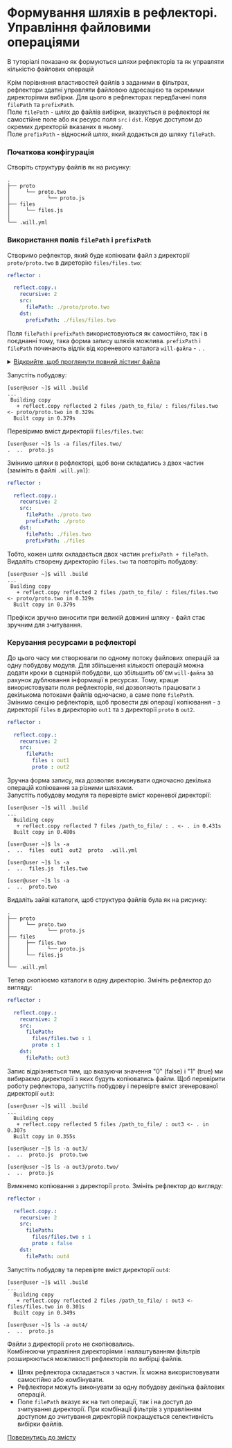 # Формування шляхів в рефлекторі. Управління файловими операціями

В туторіалі показано як формуються шляхи рефлекторів та як управляти кількістю файлових операцій

Крім порівняння властивостей файлів з заданими в фільтрах, рефлектори здатні управляти файловою адресацією та окремими директоріями вибірки. Для цього в рефлекторах передбачені поля `filePath` та `prefixPath`.  
Поле `filePath` - шлях до файлів вибірки, вказується в рефлекторі як самостійне поле або як ресурс поля `src` i `dst`. Керує доступом до окремих директорій вказаних в ньому.   
Поле `prefixPath` - відносний шлях, який додається до шляху `filePath`.  

### Початкова конфігурація  
Створіть структуру файлів як на рисунку:

```
.
├── proto
│     └── proto.two
│            └── proto.js
├── files
│     └── files.js
│
└── .will.yml       

```

### Використання полів `filePath` i `prefixPath`  
Cтворимо рефлектор, який буде копіювати файл з директорії `proto/proto.two` в диреторію `files/files.two`:  

```yaml
reflector :

  reflect.copy.:
    recursive: 2
    src:
      filePath: ./proto/proto.two
    dst:
      prefixPath: ./files/files.two

```

Поля `filePath` i `prefixPath` використовуються як самостійно, так і в поєднанні тому, така форма запису шляхів можлива. `prefixPath` i `filePath` починають відлік від кореневого каталога `will-файла` - `.` . 
<details>
  <summary><u>Відкрийте, щоб проглянути повний лістинг файла</u></summary>

```yaml

about :
  name : reflectorPaths
  description : "To use reflector path constructor"
  version : 0.0.1

reflector :

  reflect.copy.:
    recursive: 2
    src:
      filePath: ./proto/proto.two
    dst:
      prefixPath: ./files/files.two

step :

  reflect.copy :
    inherit : predefined.reflect
    reflector : reflect.*

build :

  copy :
    criterion : 
      default : 1
    steps :
      - reflect.*

```

</details>

Запустіть побудову: 

```
[user@user ~]$ will .build
...
 Building copy
   + reflect.copy reflected 2 files /path_to_file/ : files/files.two <- proto/proto.two in 0.329s
  Built copy in 0.379s

```

Перевіримо вміст директорії `files/files.two`:

```
[user@user ~]$ ls -a files/files.two/
.  ..  proto.js

``` 

Змінимо шляхи в рефлекторі, щоб вони складались з двох частин (замініть в файлі `.will.yml`):  

```yaml
reflector :

  reflect.copy.:
    recursive: 2
    src:
      filePath: ./proto.two
      prefixPath: ./proto
    dst:
      filePath: ./files.two
      prefixPath: ./files

```

Тобто, кожен шлях складається двох частин `prefixPath + filePath`. Видаліть створену директорію `files.two` та повторіть побудову:  

```
[user@user ~]$ will .build
...
 Building copy
   + reflect.copy reflected 2 files /path_to_file/ : files/files.two <- proto/proto.two in 0.329s
  Built copy in 0.379s

```

Префікси зручно виносити при великій довжині шляху - файл стає зручним для зчитування.  

### Керування ресурсами в рефлекторі  
До цього часу ми створювали по одному потоку файлових операцій за одну побудову модуля. Для збільшення кількості операцій можна додати кроки в сценарій побудови, що збільшить об'єм `will-файла` за рахунок дублювання інформації в ресурсах. Тому, краще використовувати поля рефлекторів, які дозволяють працювати з декількома потоками файлів одночасно, а саме поле `filePath`.  
Змінимо секцію рефлекторів, щоб провести дві операції копіювання - з директорії `files` в директорію `out1` та з директорії `proto` в `out2`.  

```yaml
reflector :

  reflect.copy.:
    recursive: 2
    src:
      filePath: 
        files : out1
        proto : out2

```

Зручна форма запису, яка дозволяє виконувати одночасно декілька операцій копіювання за різними шляхами.  
Запустіть побудову модуля та перевірте вміст кореневої директорії:  

```
[user@user ~]$ will .build
...
  Building copy
   + reflect.copy reflected 7 files /path_to_file/ : . <- . in 0.431s
  Built copy in 0.480s

```

```
[user@user ~]$ ls -a
.  ..  files  out1  out2  proto  .will.yml

[user@user ~]$ ls -a
.  ..  files.js  files.two

[user@user ~]$ ls -a
.  ..  proto.two

``` 

Видаліть зайві каталоги, щоб структура файлів була як на рисунку:

```
.
├── proto
│     └── proto.two
│            └── proto.js
├── files
│     ├── files.two
│     │      └── proto.js
│     └── files.js
│
└── .will.yml       

```

Тепер скопіюємо каталоги в одну директорію. Змініть рефлектор до вигляду:  

```yaml
reflector :

  reflect.copy.:
    recursive: 2
    src:
      filePath: 
        files/files.two : 1
        proto : 1
    dst:
      filePath: out3

```

Запис відрізняється тим, що вказуючи значення "0" (false) і "1" (true) ми вибираємо директорії з яких будуть копіюватись файли. Щоб перевірити роботу рефлектора, запустіть побудову і перевірте вміст згенерованої директорії `out3`:  

```
[user@user ~]$ will .build
...
  Building copy
   + reflect.copy reflected 5 files /path_to_file/ : out3 <- . in 0.307s
  Built copy in 0.355s

```

```
[user@user ~]$ ls -a out3/
.  ..  proto.js  proto.two

[user@user ~]$ ls -a out3/proto.two/
.  ..  proto.js

``` 

Вимкнемо копіювання з директорії `proto`. Змініть рефлектор до вигляду:  

```yaml
reflector :

  reflect.copy.:
    recursive: 2
    src:
      filePath: 
        files/files.two : 1
        proto : false
    dst:
      filePath: out4

```

Запустіть побудову та перевірте вміст директорії `out4`:

```
[user@user ~]$ will .build
...
  Building copy
   + reflect.copy reflected 2 files /path_to_file/ : out3 <- files/files.two in 0.301s
  Built copy in 0.349s

```

```
[user@user ~]$ ls -a out4/
.  ..  proto.js

``` 

Файли з директорії `proto` не скопіювались.  
Комбінюючи управління директоріями і налаштуванням фільтрів розширюються можливості рефлекторів по вибірці файлів.  

- Шлях рефлектора складається з частин. Їх можна використовувати самостійно або комбінувати.  
- Рефлектори можуть виконувати за одну побудову декілька файлових операцій.  
- Поле `filePath` вказує як на тип операції, так і на доступ до зчитування директорії. При комбінації фільтрів з управлінням доступом до зчитування директорій покращується селективність вибірки файлів.  

[Повернутись до змісту](../README.md#tutorials)